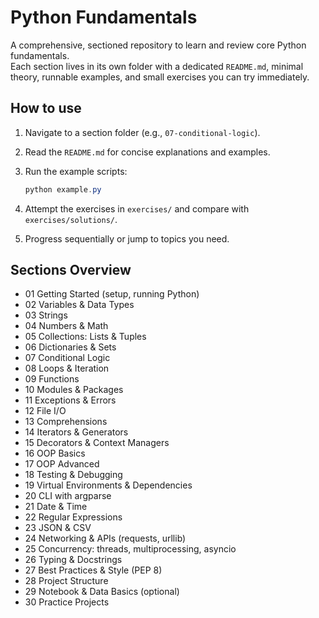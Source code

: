 # Python Fundamentals

A comprehensive, sectioned repository to learn and review core Python fundamentals.  
Each section lives in its own folder with a dedicated `README.md`, minimal theory, runnable examples, and small exercises you can try immediately.

## How to use

1. Navigate to a section folder (e.g., `07-conditional-logic`).
2. Read the `README.md` for concise explanations and examples.
3. Run the example scripts:
   
   ```powershell
   python example.py
   ```
5. Attempt the exercises in `exercises/` and compare with `exercises/solutions/`.
6. Progress sequentially or jump to topics you need.

## Sections Overview

- 01 Getting Started (setup, running Python)
- 02 Variables & Data Types
- 03 Strings
- 04 Numbers & Math
- 05 Collections: Lists & Tuples
- 06 Dictionaries & Sets
- 07 Conditional Logic
- 08 Loops & Iteration
- 09 Functions
- 10 Modules & Packages
- 11 Exceptions & Errors
- 12 File I/O
- 13 Comprehensions
- 14 Iterators & Generators
- 15 Decorators & Context Managers
- 16 OOP Basics
- 17 OOP Advanced
- 18 Testing & Debugging
- 19 Virtual Environments & Dependencies
- 20 CLI with argparse
- 21 Date & Time
- 22 Regular Expressions
- 23 JSON & CSV
- 24 Networking & APIs (requests, urllib)
- 25 Concurrency: threads, multiprocessing, asyncio
- 26 Typing & Docstrings
- 27 Best Practices & Style (PEP 8)
- 28 Project Structure
- 29 Notebook & Data Basics (optional)
- 30 Practice Projects
